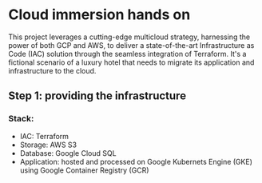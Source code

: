 # Cloud immersion hands on

This project leverages a cutting-edge multicloud strategy, harnessing the power of both GCP and AWS, to deliver a state-of-the-art Infrastructure as Code (IAC) solution through the seamless integration of Terraform. It's a fictional scenario of a luxury hotel that needs to migrate its application and infrastructure to the cloud.

## Step 1: providing the infrastructure

### Stack:
- IAC: Terraform
- Storage: AWS S3
- Database: Google Cloud SQL
- Application: hosted and processed on Google Kubernets Engine (GKE) using Google Container Registry (GCR)

